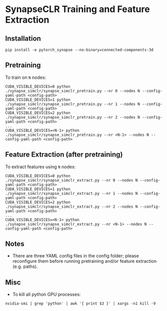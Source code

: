 SynapseCLR Training and Feature Extraction
==========================================

Installation
------------

```
pip install -e pytorch_synapse --no-binary=connected-components-3d
```


Pretraining
-----------

To train on `N` nodes:
```
CUDA_VISIBLE_DEVICES=0 python ./synapse_simclr/synapse_simclr_pretrain.py --nr 0 --nodes N --config-yaml-path <config-path>
CUDA_VISIBLE_DEVICES=1 python ./synapse_simclr/synapse_simclr_pretrain.py --nr 1 --nodes N --config-yaml-path <config-path>
CUDA_VISIBLE_DEVICES=2 python ./synapse_simclr/synapse_simclr_pretrain.py --nr 2 --nodes N --config-yaml-path <config-path>
...
CUDA_VISIBLE_DEVICES=<N-1> python ./synapse_simclr/synapse_simclr_pretrain.py --nr <N-1> --nodes N --config-yaml-path <config-path>
```

Feature Extraction (after pretraining)
--------------------------------------

To extract features using `N` nodes:
```
CUDA_VISIBLE_DEVICES=0 python ./synapse_simclr/synapse_simclr_extract.py --nr 0 --nodes N --config-yaml-path <config-path>
CUDA_VISIBLE_DEVICES=1 python ./synapse_simclr/synapse_simclr_extract.py --nr 1 --nodes N --config-yaml-path <config-path>
CUDA_VISIBLE_DEVICES=2 python ./synapse_simclr/synapse_simclr_extract.py --nr 2 --nodes N --config-yaml-path <config-path>
...
CUDA_VISIBLE_DEVICES=<N-1> python ./synapse_simclr/synapse_simclr_extract.py --nr <N-1> --nodes N --config-yaml-path <config-path>
```

Notes
-----

- There are three YAML config files in the config folder; please reconfigure them before running pretraining and/or feature extraction (e.g. paths).

Misc
----

- To kill all python GPU processes:
```
nvidia-smi | grep 'python' | awk '{ print $3 }' | xargs -n1 kill -9
```
